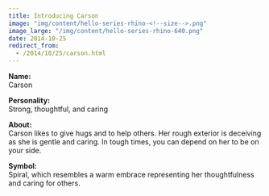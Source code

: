```yaml
---
title: Introducing Carson
image: "img/content/hello-series-rhino-<!--size-->.png"
image_large: "/img/content/hello-series-rhino-640.png"
date: 2014-10-25
redirect_from:
  - /2014/10/25/carson.html
---
```


**Name:**<br>
Carson

**Personality:**<br>
Strong, thoughtful, and caring

**About:**<br>
Carson likes to give hugs and to help others.
Her rough exterior is deceiving as she is gentle and caring.
In tough times, you can depend on her to be on your side.

**Symbol:**<br>
Spiral, which resembles a warm embrace representing her thoughtfulness and caring for others.